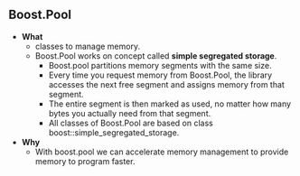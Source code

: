 ## Boost.Pool
- **What**
  - classes to manage memory.
  - Boost.Pool works on concept called **simple segregated storage**.
    - Boost.pool partitions memory segments with the same size.
    - Every time you request memory from Boost.Pool, the library accesses the next free segment and assigns memory from that segment.
    - The entire segment is then marked as used, no matter how many bytes you actually need from that segment.
    - All classes of Boost.Pool are based on class boost::simple_segregated_storage.
- **Why**
  - With boost.pool we can accelerate memory management to provide memory to program faster.
